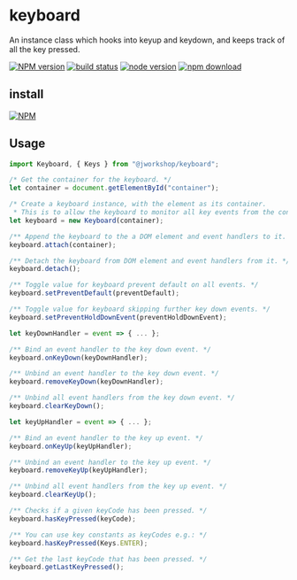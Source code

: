 # keyboard

An instance class which hooks into keyup and keydown, and keeps track of all the key pressed.

[![NPM version][npm-image]][npm-url]
[![build status][travis-image]][travis-url]
[![node version][node-image]][node-url]
[![npm download][download-image]][download-url]

[npm-image]: http://img.shields.io/npm/v/@jworkshop/keyboard.svg
[npm-url]: http://npmjs.org/package/@jworkshop/keyboard
[travis-image]: https://img.shields.io/travis/JWorkshop/keyboard.svg
[travis-url]: https://travis-ci.org/JWorkshop/keyboard
[node-image]: https://img.shields.io/badge/node.js-%3E=_0.10-green.svg
[node-url]: http://nodejs.org/download/
[download-image]: https://img.shields.io/npm/dm/@jworkshop/keyboard.svg
[download-url]: https://npmjs.org/package/@jworkshop/keyboard

## install

[![NPM](https://nodei.co/npm/@jworkshop/keyboard.png)](https://nodei.co/npm/@jworkshop/keyboard/)

## Usage

```javascript
import Keyboard, { Keys } from "@jworkshop/keyboard";

/* Get the container for the keyboard. */
let container = document.getElementById("container");

/* Create a keyboard instance, with the element as its container.
 * This is to allow the keyboard to monitor all key events from the container. */
let keyboard = new Keyboard(container);

/** Append the keyboard to the a DOM element and event handlers to it. */
keyboard.attach(container);

/** Detach the keyboard from DOM element and event handlers from it. */
keyboard.detach();

/** Toggle value for keyboard prevent default on all events. */
keyboard.setPreventDefault(preventDefault);

/** Toggle value for keyboard skipping further key down events. */
keyboard.setPreventHoldDownEvent(preventHoldDownEvent);

let keyDownHandler = event => { ... };

/** Bind an event handler to the key down event. */
keyboard.onKeyDown(keyDownHandler);

/** Unbind an event handler to the key down event. */
keyboard.removeKeyDown(keyDownHandler);

/** Unbind all event handlers from the key down event. */
keyboard.clearKeyDown();

let keyUpHandler = event => { ... };

/** Bind an event handler to the key up event. */
keyboard.onKeyUp(keyUpHandler);

/** Unbind an event handler to the key up event. */
keyboard.removeKeyUp(keyUpHandler);

/** Unbind all event handlers from the key up event. */
keyboard.clearKeyUp();

/** Checks if a given keyCode has been pressed. */
keyboard.hasKeyPressed(keyCode);

/** You can use key constants as keyCodes e.g.: */
keyboard.hasKeyPressed(Keys.ENTER);

/** Get the last keyCode that has been pressed. */
keyboard.getLastKeyPressed();
```
